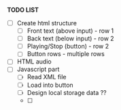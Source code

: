 **TODO LIST**
- [ ] Create html structure
  - [ ] Front text (above input) - row 1
  - [ ] Back text (below input) - row 2
  - [ ] Playing/Stop (button) - row 2
  - [ ] Button rows - multiple rows
- [ ] HTML audio
- [ ] Javascript part
  - [ ] Read XML file
  - [ ] Load into button
  - [ ] Design local storage data ??
  - [ ] 